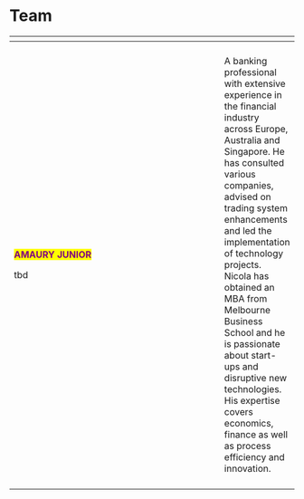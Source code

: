 # Team

<table data-header-hidden><thead><tr><th width="374"></th><th data-hidden></th></tr></thead><tbody><tr><td></td><td></td></tr><tr><td><p><mark style="color:purple;"><strong>AMAURY JUNIOR</strong></mark>  </p><p></p><p>tbd</p><p></p><p></p></td><td><p></p><p></p><p>A banking professional with extensive experience in the financial industry across Europe, Australia and Singapore. He has consulted various companies, advised on trading system enhancements and led the implementation of technology projects. Nicola has obtained an MBA from Melbourne Business School and he is passionate about start-ups and disruptive new technologies. His expertise covers economics, finance as well as process efficiency and innovation.</p></td></tr><tr><td></td><td></td></tr></tbody></table>
